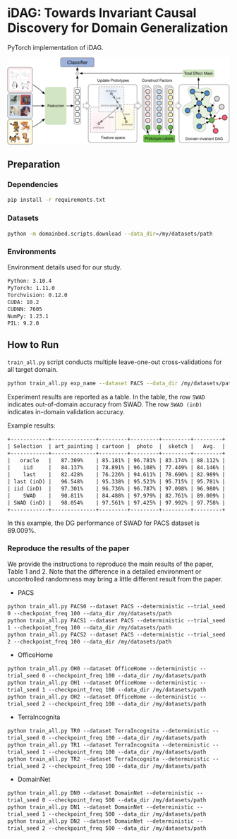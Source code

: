 # iDAG: Towards Invariant Causal Discovery for Domain Generalization

PyTorch implementation of iDAG.

![framwork](images/02-framework.png)

## Preparation

### Dependencies

```sh
pip install -r requirements.txt
```

### Datasets

```sh
python -m domainbed.scripts.download --data_dir=/my/datasets/path
```

### Environments

Environment details used for our study.

```
Python: 3.10.4
PyTorch: 1.11.0
Torchvision: 0.12.0
CUDA: 10.2
CUDNN: 7605
NumPy: 1.23.1
PIL: 9.2.0
```

## How to Run

`train_all.py` script conducts multiple leave-one-out cross-validations for all target domain.

```sh
python train_all.py exp_name --dataset PACS --data_dir /my/datasets/path
```

Experiment results are reported as a table. In the table, the row `SWAD` indicates out-of-domain accuracy from SWAD.
The row `SWAD (inD)` indicates in-domain validation accuracy.

Example results:
```
+------------+--------------+---------+---------+---------+---------+
| Selection  | art_painting | cartoon |  photo  |  sketch |   Avg.  |
+------------+--------------+---------+---------+---------+---------+
|   oracle   |   87.309%    | 85.181% | 96.781% | 83.174% | 88.112% |
|    iid     |   84.137%    | 78.891% | 96.108% | 77.449% | 84.146% |
|    last    |   82.428%    | 76.226% | 94.611% | 78.690% | 82.989% |
| last (inD) |   96.548%    | 95.338% | 95.523% | 95.715% | 95.781% |
| iid (inD)  |   97.301%    | 96.736% | 96.787% | 97.098% | 96.980% |
|    SWAD    |   90.811%    | 84.488% | 97.979% | 82.761% | 89.009% |
| SWAD (inD) |   98.054%    | 97.561% | 97.425% | 97.992% | 97.758% |
+------------+--------------+---------+---------+---------+---------+
```
In this example, the DG performance of SWAD for PACS dataset is 89.009%.


### Reproduce the results of the paper

We provide the instructions to reproduce the main results of the paper, Table 1 and 2.
Note that the difference in a detailed environment or uncontrolled randomness may bring a little different result from the paper.

- PACS

```
python train_all.py PACS0 --dataset PACS --deterministic --trial_seed 0 --checkpoint_freq 100 --data_dir /my/datasets/path
python train_all.py PACS1 --dataset PACS --deterministic --trial_seed 1 --checkpoint_freq 100 --data_dir /my/datasets/path
python train_all.py PACS2 --dataset PACS --deterministic --trial_seed 2 --checkpoint_freq 100 --data_dir /my/datasets/path
```

- OfficeHome

```
python train_all.py OH0 --dataset OfficeHome --deterministic --trial_seed 0 --checkpoint_freq 100 --data_dir /my/datasets/path
python train_all.py OH1 --dataset OfficeHome --deterministic --trial_seed 1 --checkpoint_freq 100 --data_dir /my/datasets/path
python train_all.py OH2 --dataset OfficeHome --deterministic --trial_seed 2 --checkpoint_freq 100 --data_dir /my/datasets/path
```

- TerraIncognita

```
python train_all.py TR0 --dataset TerraIncognita --deterministic --trial_seed 0 --checkpoint_freq 100 --data_dir /my/datasets/path
python train_all.py TR1 --dataset TerraIncognita --deterministic --trial_seed 1 --checkpoint_freq 100 --data_dir /my/datasets/path
python train_all.py TR2 --dataset TerraIncognita --deterministic --trial_seed 2 --checkpoint_freq 100 --data_dir /my/datasets/path
```

- DomainNet

```
python train_all.py DN0 --dataset DomainNet --deterministic --trial_seed 0 --checkpoint_freq 500 --data_dir /my/datasets/path
python train_all.py DN1 --dataset DomainNet --deterministic --trial_seed 1 --checkpoint_freq 500 --data_dir /my/datasets/path
python train_all.py DN2 --dataset DomainNet --deterministic --trial_seed 2 --checkpoint_freq 500 --data_dir /my/datasets/path
```

